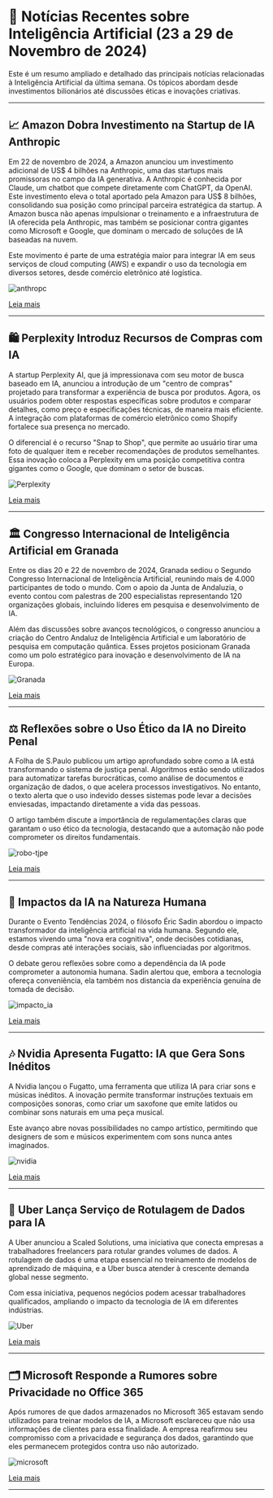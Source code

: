 # 📰 Notícias Recentes sobre Inteligência Artificial (23 a 29 de Novembro de 2024)

Este é um resumo ampliado e detalhado das principais notícias relacionadas à Inteligência Artificial da última semana. Os tópicos abordam desde investimentos bilionários até discussões éticas e inovações criativas.

---

## 📈 Amazon Dobra Investimento na Startup de IA Anthropic

Em 22 de novembro de 2024, a Amazon anunciou um investimento adicional de US$ 4 bilhões na Anthropic, uma das startups mais promissoras no campo da IA generativa. A Anthropic é conhecida por Claude, um chatbot que compete diretamente com ChatGPT, da OpenAI. Este investimento eleva o total aportado pela Amazon para US$ 8 bilhões, consolidando sua posição como principal parceira estratégica da startup. A Amazon busca não apenas impulsionar o treinamento e a infraestrutura de IA oferecida pela Anthropic, mas também se posicionar contra gigantes como Microsoft e Google, que dominam o mercado de soluções de IA baseadas na nuvem.

Este movimento é parte de uma estratégia maior para integrar IA em seus serviços de cloud computing (AWS) e expandir o uso da tecnologia em diversos setores, desde comércio eletrônico até logística.

![anthropc](https://github.com/user-attachments/assets/2fd6a5ae-57c6-4696-942b-f06f1cb03c85)

[Leia mais](https://www.reuters.com/pt/tecnologia/B2IQQ3ABXVONBLLAQV3YWONK6I-2024-11-22/)

---

## 🛍️ Perplexity Introduz Recursos de Compras com IA

A startup Perplexity AI, que já impressionava com seu motor de busca baseado em IA, anunciou a introdução de um "centro de compras" projetado para transformar a experiência de busca por produtos. Agora, os usuários podem obter respostas específicas sobre produtos e comparar detalhes, como preço e especificações técnicas, de maneira mais eficiente. A integração com plataformas de comércio eletrônico como Shopify fortalece sua presença no mercado.

O diferencial é o recurso "Snap to Shop", que permite ao usuário tirar uma foto de qualquer item e receber recomendações de produtos semelhantes. Essa inovação coloca a Perplexity em uma posição competitiva contra gigantes como o Google, que dominam o setor de buscas.

![Perplexity](https://github.com/user-attachments/assets/482a05a0-9b86-435d-86e2-d04d32043a57)

[Leia mais](https://www.reuters.com/pt/tecnologia/EWSVTRRBEBIKDAFKA7SOILG7SA-2024-11-18/)

---

## 🏛️ Congresso Internacional de Inteligência Artificial em Granada

Entre os dias 20 e 22 de novembro de 2024, Granada sediou o Segundo Congresso Internacional de Inteligência Artificial, reunindo mais de 4.000 participantes de todo o mundo. Com o apoio da Junta de Andaluzia, o evento contou com palestras de 200 especialistas representando 120 organizações globais, incluindo líderes em pesquisa e desenvolvimento de IA.

Além das discussões sobre avanços tecnológicos, o congresso anunciou a criação do Centro Andaluz de Inteligência Artificial e um laboratório de pesquisa em computação quântica. Esses projetos posicionam Granada como um polo estratégico para inovação e desenvolvimento de IA na Europa.

![Granada](https://github.com/user-attachments/assets/b1ef3741-2cce-4285-b0cf-53ca52601cad)

[Leia mais](https://cadenaser.com/andalucia/2024/11/20/el-congreso-de-inteligencia-artificial-y-otro-de-telecomunicaciones-refuerzan-la-granada-la-de-la-ciencia-radio-granada/)

---

## ⚖️ Reflexões sobre o Uso Ético da IA no Direito Penal

A Folha de S.Paulo publicou um artigo aprofundado sobre como a IA está transformando o sistema de justiça penal. Algoritmos estão sendo utilizados para automatizar tarefas burocráticas, como análise de documentos e organização de dados, o que acelera processos investigativos. No entanto, o texto alerta que o uso indevido desses sistemas pode levar a decisões enviesadas, impactando diretamente a vida das pessoas.

O artigo também discute a importância de regulamentações claras que garantam o uso ético da tecnologia, destacando que a automação não pode comprometer os direitos fundamentais.

![robo-tjpe](https://github.com/user-attachments/assets/6770247e-dd74-4612-bd56-51c61a5dd1ed)

[Leia mais](https://www1.folha.uol.com.br/tec/2024/11/o-uso-etico-e-responsavel-da-inteligencia-artificial-no-direito-penal.shtml)

---

## 🤖 Impactos da IA na Natureza Humana

Durante o Evento Tendências 2024, o filósofo Éric Sadin abordou o impacto transformador da inteligência artificial na vida humana. Segundo ele, estamos vivendo uma "nova era cognitiva", onde decisões cotidianas, desde compras até interações sociais, são influenciadas por algoritmos.

O debate gerou reflexões sobre como a dependência da IA pode comprometer a autonomia humana. Sadin alertou que, embora a tecnologia ofereça conveniência, ela também nos distancia da experiência genuína de tomada de decisão.

![impacto_ia](https://github.com/user-attachments/assets/078d7e3e-011d-47f2-8ee8-a442577faf73)

[Leia mais](https://elpais.com/proyecto-tendencias/2024-11-11/eric-sadin-filosofo-la-ia-modificara-la-naturaleza-del-ser-humano.html)

---

## 🎶 Nvidia Apresenta Fugatto: IA que Gera Sons Inéditos

A Nvidia lançou o Fugatto, uma ferramenta que utiliza IA para criar sons e músicas inéditos. A inovação permite transformar instruções textuais em composições sonoras, como criar um saxofone que emite latidos ou combinar sons naturais em uma peça musical.

Este avanço abre novas possibilidades no campo artístico, permitindo que designers de som e músicos experimentem com sons nunca antes imaginados.

![nvidia](https://github.com/user-attachments/assets/c8b8c3ca-0794-4ad8-99a7-c24c6ebaf017)

[Leia mais](https://blogs.nvidia.com/blog/fugatto-gen-ai-sound-model/)

---

## 🚗 Uber Lança Serviço de Rotulagem de Dados para IA

A Uber anunciou a Scaled Solutions, uma iniciativa que conecta empresas a trabalhadores freelancers para rotular grandes volumes de dados. A rotulagem de dados é uma etapa essencial no treinamento de modelos de aprendizado de máquina, e a Uber busca atender à crescente demanda global nesse segmento.

Com essa iniciativa, pequenos negócios podem acessar trabalhadores qualificados, ampliando o impacto da tecnologia de IA em diferentes indústrias.

![Uber](https://github.com/user-attachments/assets/e634cff0-1ced-47ff-9434-ffd6c7fccc3c)

[Leia mais](https://www.theverge.com/2024/11/27/24307360/uber-scaled-solutions-ai-labeling-workforce)

---

## 🗂️ Microsoft Responde a Rumores sobre Privacidade no Office 365

Após rumores de que dados armazenados no Microsoft 365 estavam sendo utilizados para treinar modelos de IA, a Microsoft esclareceu que não usa informações de clientes para essa finalidade. A empresa reafirmou seu compromisso com a privacidade e segurança dos dados, garantindo que eles permanecem protegidos contra uso não autorizado.

![microsoft](https://github.com/user-attachments/assets/4b9d792b-ad94-4fbd-b605-15a8241d3e0e)

[Leia mais](https://www.theverge.com/2024/11/27/24307284/microsoft-debunks-office-ai-data-scraping-rumors)

---
